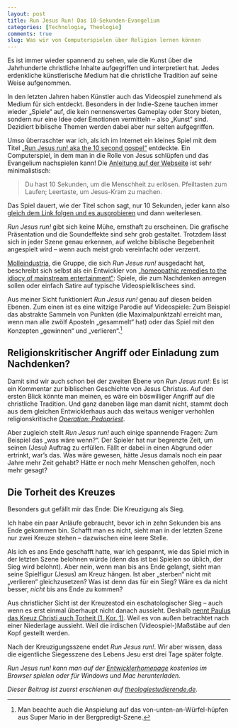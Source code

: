 ```yaml
---
layout: post
title: Run Jesus Run! Das 10-Sekunden-Evangelium
categories: [Technologie, Theologie]
comments: true
slug: Was wir von Computerspielen über Religion lernen können
---
```


Es ist immer wieder spannend zu sehen, wie die Kunst über die Jahrhunderte christliche Inhalte aufgegriffen und interpretiert hat. Jedes erdenkliche künstlerische Medium hat die christliche Tradition auf seine Weise aufgenommen. 
<!--more-->

In den letzten Jahren haben Künstler auch das Videospiel zunehmend als Medium für sich entdeckt. Besonders in der Indie-Szene tauchen immer wieder „Spiele“ auf, die kein nennenswertes Gameplay oder Story bieten, sondern nur eine Idee oder Emotionen vermitteln – also „Kunst“ sind. Dezidiert biblische Themen werden dabei aber nur selten aufgegriffen.

Umso überraschter war ich, als ich im Internet ein kleines Spiel mit dem Titel [„Run Jesus run! aka the 10 second gospel“](http://www.molleindustria.org/runjesusrun/run_jesus_run.html) entdeckte. Ein Computerspiel, in dem man in die Rolle von Jesus schlüpfen und das Evangelium nachspielen kann! Die [Anleitung auf der Webseite](http://www.molleindustria.org/runjesusrun/run_jesus_run.html) ist sehr minimalistisch:

> Du hast 10 Sekunden, um die Menschheit zu erlösen.
Pfeiltasten zum Laufen; Leertaste, um Jesus-Kram zu machen. 

Das Spiel dauert, wie der Titel schon sagt, nur 10 Sekunden, jeder kann also [gleich dem Link folgen und es ausprobieren](http://molleindustria.org/runjesusrun/run_jesus_run.html) und dann weiterlesen.

*Run Jesus run!* gibt sich keine Mühe, ernsthaft zu erscheinen. Die grafische Präsentation und die Soundeffekte sind sehr grob gestaltet. Trotzdem lässt sich in jeder Szene genau erkennen, auf welche biblische Begebenheit angespielt wird – wenn auch meist grob vereinfacht oder verzerrt.

[Molleindustria](http://www.molleindustria.org/blog/about/), die Gruppe, die sich *Run Jesus run!* ausgedacht hat, beschreibt sich selbst als ein Entwickler von [„homeopathic remedies to the idiocy of mainstream entertainment“](http://www.molleindustria.org/blog/about/): Spiele, die zum Nachdenken anregen sollen oder einfach Satire auf typische Videospielklischees sind.

Aus meiner Sicht funktioniert *Run Jesus run!* genau auf diesen beiden Ebenen. Zum einen ist es eine witzige Parodie auf Videospiele: Zum Beispiel das abstrakte Sammeln von Punkten (die Maximalpunktzahl erreicht man, wenn man alle zwölf Aposteln „gesammelt“ hat) oder das Spiel mit den Konzepten „gewinnen“ und „verlieren“.[^mario]

[^mario]: Man beachte auch die Anspielung auf das von-unten-an-Würfel-hüpfen aus Super Mario in der Bergpredigt-Szene.

## Religionskritischer Angriff oder Einladung zum Nachdenken?

Damit sind wir auch schon bei der zweiten Ebene von *Run Jesus run!*: Es ist ein Kommentar zur biblischen Geschichte von Jesus Christus. Auf den ersten Blick könnte man meinen, es wäre ein böswilliger Angriff auf die christliche Tradition. Und ganz daneben läge man damit nicht, stammt doch aus dem gleichen Entwicklerhaus auch das weitaus weniger verhohlen religionskritische *[Operation: Pedopriest](http://www.molleindustria.org/en/operation-pedopriest/)*. 

Aber zugleich stellt *Run Jesus run!* auch einige spannende Fragen: Zum Beispiel das „was wäre wenn?“. Der Spieler hat nur begrenzte Zeit, um seinen (Jesu) Auftrag zu erfüllen. Fällt er dabei in einen Abgrund oder ertrinkt, war’s das. Was wäre gewesen, hätte Jesus damals noch ein paar Jahre mehr Zeit gehabt? Hätte er noch mehr Menschen geholfen, noch mehr gesagt?

## Die Torheit des Kreuzes

Besonders gut gefällt mir das Ende: Die Kreuzigung als Sieg. 

Ich habe ein paar Anläufe gebraucht, bevor ich in zehn Sekunden bis ans Ende gekommen bin. Schafft man es nicht, sieht man in der letzten Szene nur zwei Kreuze stehen – dazwischen eine leere Stelle.

Als ich es ans Ende geschafft hatte, war ich gespannt, wie das Spiel mich in der letzten Szene belohnen würde (denn das ist bei Spielen so üblich, der Sieg wird belohnt). Aber nein, wenn man bis ans Ende gelangt, sieht man seine Spielfigur (Jesus) am Kreuz hängen. Ist aber „sterben“ nicht mit „verlieren“ gleichzusetzen? Was ist denn das für ein Sieg? Wäre es da nicht besser, *nicht* bis ans Ende zu kommen?

Aus christlicher Sicht ist der Kreuzestod ein eschatologischer Sieg – auch wenn es erst einmal überhaupt nicht danach aussieht. Deshalb [nennt Paulus das Kreuz Christi auch Torheit (1. Kor. 1)](http://www.bibleserver.com/text/LUT/1.Korinther1). Weil es von außen betrachtet nach einer Niederlage aussieht. Weil die irdischen (Videospiel-)Maßstäbe auf den Kopf gestellt werden. 

Nach der Kreuzigungsszene endet *Run Jesus run!*. Wir aber wissen, dass die eigentliche Siegesszene des Lebens Jesu erst drei Tage später folgte.

*Run Jesus run! kann man auf der [Entwicklerhomepage](http://www.molleindustria.org/runjesusrun/run_jesus_run.html) kostenlos im Browser spielen oder für Windows und Mac herunterladen.*

*Dieser Beitrag ist zuerst erschienen auf [theologiestudierende.de](http://www.theologiestudierende.de).*